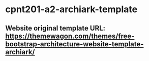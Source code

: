 # cpnt201-a2-archiark-template

## Website original template URL: https://themewagon.com/themes/free-bootstrap-architecture-website-template-archiark/
